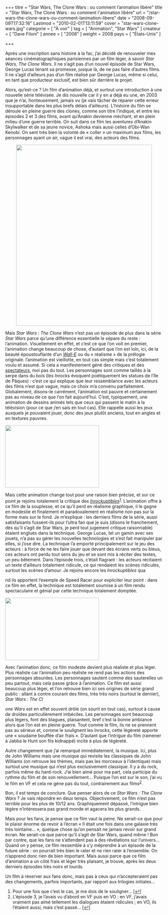 +++
titre = "Star Wars, The Clone Wars : ou comment l&rsquo;animation libère"
title = "Star Wars, The Clone Wars : ou comment l'animation libère"
url = "/star-wars-the-clone-wars-ou-comment-lanimation-libere"
date = "2008-09-09T17:32:16"
Lastmod = "2010-02-01T13:11:59"
cover = "star-wars-clone-wars.jpg"
categorie = [ "À voir" ]
tag = [ "Animation", "Star Wars" ]
createur = [ "Dave Filoni" ]
annee = [ "2008" ]
weight = 2008
pays = [ "États-Unis" ]

+++

<p>
<p>Après une inscription sans histoire à la fac, j&rsquo;ai décidé de renouveler mes séances cinématographiques parisiennes par un film léger, à savoir <em>Star Wars, The Clone Wars</em>. Il ne s&rsquo;agit pas d&rsquo;un nouvel épisode de Star Wars, George Lucas tenant sa promesse, jusque là, de ne pas faire d&rsquo;autres films. Il ne s&rsquo;agit d&rsquo;ailleurs pas d&rsquo;un film réalisé par George Lucas, même si celui, en tant que producteur exclusif, est bien sûr derrière le projet.</p>
<p>Alors, qu&rsquo;est-ce ? Un film d&rsquo;animation déjà, et surtout une introduction à une nouvelle série télévisée. Je dis nouvelle car il y en a déjà eu une, en 2003 que je n&rsquo;ai, honteusement, jamais vu (je vais tâcher de réparer cette erreur insupportable dans les plus brefs délais d&rsquo;ailleurs). L&rsquo;histoire du film se déroule en pleine guerre des clones, comme son titre l&rsquo;indique, et entre les épisodes 2 et 3 des films, avant qu&rsquo;Anakin devienne méchant, et en plein milieu d&rsquo;une guerre terrible. On suit dans ce film les aventures d&rsquo;Anakin Skylwalker et de sa jeune novice, Ashoka mais aussi celles d&rsquo;Obi-Wan Kenobi. On sent très bien la volonté de &laquo;&nbsp;coller&nbsp;&raquo; un maximum aux films, les personnages ayant un air, vague il est vrai, des acteurs des films.</p>
<p style="text-align: center;"><a href="http://www.allocine.fr/film/fichefilm_gen_cfilm=136230.html"><img class="size-full wp-image-612 aligncenter" title="18959841_w434_h_q80" src="18959841_w434_h_q80.jpg" alt="" width="434" height="578" /></a></p>
<p>
<p>Mais <em>Star Wars : The Clone Wars</em> n&rsquo;est pas un épisode de plus dans la série <em>Star Wars</em> parce qu&rsquo;une différence essentielle le sépare du reste : l&rsquo;animation. Visuellement en effet, et c&rsquo;est ce que l&rsquo;on voit en premier, l&rsquo;animation change beaucoup de chose, d&rsquo;autant que l&rsquo;on est loin, ici, de la beauté époustouflante d&rsquo;un <em><a href="http://nicolasfurno.com/blog/index.php/2008/09/07/wall-e-dernier-bijou-des-studios-pixar/">Wall-E</a><span style="font-style: normal;"> ou du &laquo;&nbsp;réalisme&nbsp;&raquo; de la prélogie originale. l&rsquo;animation est vieillotte, en tout cas simple mais c&rsquo;est totalement voulu et assumé. Si cela a manifestement géné des critiques et des <a href="http://www.allocine.fr/film/critiquepublic_gen_cfilm=136230&amp;note=0.html">spectateurs</a>, moi pas du tout. Les personnages sont comme taillés à la serpe dans du bois (les Inrocks évoquent poétiquement les statues de l&rsquo;île de Pâques) : c&rsquo;est ce qui explique que leur ressemblance avec les acteurs des films n&rsquo;est que vague, mais ce choix m&rsquo;a convenu parfaitement. Globalement, disons-le carrément, l&rsquo;animation est pauvre et certainement pas au niveau de ce que l&rsquo;on fait aujourd&rsquo;hui. C&rsquo;est, typiquement, une animation de dessins animés tels que ceux qui passent le matin à la télévision (pour ce que j&rsquo;en sais en tout cas). Elle rappelle aussi les jeux auxquels je pouvaient jouer, donc des jeux plutôt anciens, tout en angles et en textures pauvres.</span></em></p>
<img class="size-medium wp-image-613 alignleft" title="18957092_w434_h_q80" src="18957092_w434_h_q80-300x199.jpg" alt="" width="300" height="199" />
<p>Mais cette animation change tout pour une raison bien précise, et sur ce point je rejoins totalement la critique des <em><a href="http://www.lesinrocks.com/cine/cinema-article/star-wars-the-clone-wars/?cHash=6632392e26">Inrockuptibles</a></em><sup><a href="#footnote_0_611" id="identifier_0_611" class="footnote-link footnote-identifier-link" title="Pour une fois que c&rsquo;est le cas, je me dois de le souligner&hellip;">1</a></sup>. L&rsquo;animation offre à ce film de la souplesse, et ce qu&rsquo;il perd en réalisme graphique, il le gagne en modestie et finalement et paradoxalement en réalisme non pas sur la forme mais sur le fond. Je m&rsquo;explique : les derniers films de la série, aussi satisfaisants fussent-ils pour l&rsquo;ultra fan que je suis (disons le franchement, dès qu&rsquo;il s&rsquo;agit de Star Wars, je perd tout jugement critique raisonnable) étaient englués dans la technique. George Lucas, tel un gamin avec ses jouets, n&rsquo;a pas su gérer les nouvelles technologies et s&rsquo;est fait manipuler par elles, si j&rsquo;ose dire. La technique l&rsquo;a emporté principalement sur le jeu des acteurs : à force de ne les faire jouer que devant des écrans verts ou bleus, ces acteurs ont perdu tout sens du jeu et se sont mis à réciter des textes, un peu bêtement. Dans l&rsquo;épisode trois, c&rsquo;était flagrant : les acteurs récitaient un texte d&rsquo;ailleurs totalement ridicule, ce qui rendaient les scènes ridicules, surtout les scènes d&rsquo;amour. Je rejoins encore les <em>Inrockuptibles</em> qua</p>
<p>nd ils apportent l&rsquo;exemple de Speed Racer pour expliciter leur point : dans ce film en effet, la technique est totalement soumise à un film rendu spectaculaire et génial par cette technique totalement domptée.</p>
<img class="size-medium wp-image-614 alignright" title="18937716_w434_h_q80" src="18937716_w434_h_q80-300x199.jpg" alt="" width="300" height="199" />
<p>Avec l&rsquo;animation donc, ce film modeste devient plus réaliste et plus léger. Plus réaliste car l&rsquo;animation peu réaliste ne rend pas les actions des personnages absurdes. Les personnages sautent comme des sauterelles un peu partout, mais cela passe grâce à l&rsquo;animation. Ce film est aussi beaucoup plus léger, et l&rsquo;on retrouve bien ici ses origines de série grand public : allant à contre courant des films, très très noirs (surtout le dernier), <em>Star Wars : The Cl</em></p>
<p><em>one Wars</em> est en effet souvent drôle (on sourit en tout cas), surtout à cause de droïdes particulièrement imbéciles. Les personnages sont beaucoup plus légers, font des blagues, plaisantent, bref c&rsquo;est la bonne ambiance alors que l&rsquo;on est en pleine guerre. Tout comme le film, ils ne se prennent pas au sérieux et, comme le soulignent les Inrocks, cette légèreté apporte une &laquo;&nbsp;soudaine bouffée d&rsquo;air frais&nbsp;&raquo;. D&rsquo;autant que l&rsquo;intrigue du film (ramener à Jabba le Hunt son fils kidnappé) incite à plus de légèreté.</p>
<p>Autre changement que j&rsquo;ai remarqué immédiatement, la musique. Ici, plus de John Williams mais une musique qui revisite les classiques de John Williams (on retrouve les thèmes, mais pas les morceaux à l&rsquo;identique) mais surtout une musique qui n&rsquo;est plus exclusivement classique. Il y a du rock, parfois même du hard-rock. J&rsquo;ai bien aimé pour ma part, cela participe du rythme du film et de son renouvellement&#8230; Puisque l&rsquo;on est sur le son, j&rsquo;ai vu le film en VF et cela ne gène pas du tout, contrairement aux films<sup><a href="#footnote_1_611" id="identifier_1_611" class="footnote-link footnote-identifier-link" title="L&rsquo;&eacute;pisode 3, je l&rsquo;avais vu d&rsquo;abord en VF puis en VO : en VF, j&rsquo;avais vraiment pas aim&eacute; tellement les dialogues &eacute;taient ridicules ; en VO, ils l&rsquo;&eacute;taient aussi, mais c&rsquo;est pass&eacute;&hellip;">2</a></sup>.</p>
<p>
<p>Bon, il est temps de conclure. Que penser alors de ce <em>Star Wars : The Clone Wars</em> ? Je vais répondre en deux temps. Objectivement, ce film n&rsquo;est pas terrible pour les plus de 10/12 ans. Graphiquement dépassé, l&rsquo;intrigue bien légère n&rsquo;intéressera pas grand monde et agacera les plus grands.</p>
<p>Mais pour les fans, je pense que ce film vaut la peine. Ne serait-ce que pour le plaisir énorme de revoir à l&rsquo;écran &laquo;&nbsp;Il était une fois dans une galaxie très très lointaine&#8230;&nbsp;&raquo;, quelque chose qu&rsquo;on pensait ne jamais revoir sur grand écran. Ne serait-ce que parce qu&rsquo;il s&rsquo;agit de Star Wars, quand même ! Bon par contre, que les fans ne s&rsquo;attendent pas à des révélations sur l&rsquo;univers&#8230; Quand on y pense, ce film ressemble à s&rsquo;y méprendre à un épisode de la future série : on pourrait très bien le rater et ne rien rater à l&rsquo;ensemble. On n&rsquo;apprend donc rien de bien important. Mais aussi parce que ce film d&rsquo;animation a un côté frais et léger très plaisant, je trouve, après les deux derniers épisodes très noirs et lourds.</p>
<p>Un film à réserver aux fans donc, mais pas à ceux qui n&rsquo;accepteraient pas des changements, parfois importants, par rapport aux trilogies initiales&#8230;</p>
<ol class="footnotes"><li id="footnote_0_611" class="footnote">Pour une fois que c&rsquo;est le cas, je me dois de le souligner&#8230; [<a href="#identifier_0_611" class="footnote-link footnote-back-link">&#8617;</a>]</li><li id="footnote_1_611" class="footnote">L&rsquo;épisode 3, je l&rsquo;avais vu d&rsquo;abord en VF puis en VO : en VF, j&rsquo;avais vraiment pas aimé tellement les dialogues étaient ridicules ; en VO, ils l&rsquo;étaient aussi, mais c&rsquo;est passé&#8230; [<a href="#identifier_1_611" class="footnote-link footnote-back-link">&#8617;</a>]</li></ol>
